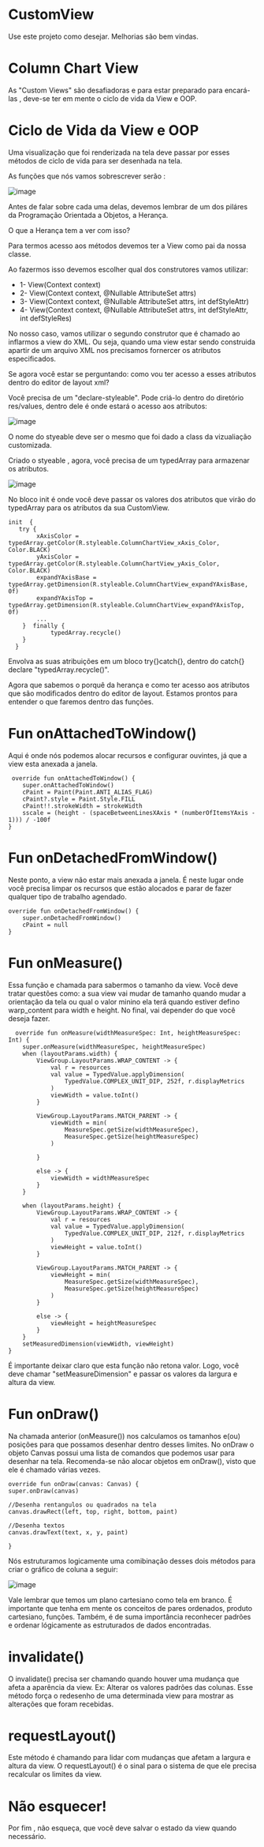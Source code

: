 # CustomView
Use este projeto como desejar.
Melhorias são bem vindas.

# Column Chart View

As "Custom Views" são desafiadoras e para estar preparado para encará-las , deve-se ter em mente o ciclo de vida da View e OOP.

# Ciclo de Vida da View e OOP

Uma visualização que foi renderizada na tela deve passar por esses métodos de ciclo de vida para ser desenhada na tela.

As funções que nós vamos sobrescrever serão :

![image](https://github.com/ramonsatu/CustomView/assets/117767174/f33545f5-4b3e-425d-a791-dee4f54cf6b5)


Antes de falar sobre cada uma delas, devemos lembrar de um dos piláres da Programação Orientada a Objetos, a Herança.

O que a Herança tem a ver com isso?

Para termos acesso aos métodos devemos ter a View como pai da nossa classe. 

Ao fazermos isso devemos escolher qual dos construtores vamos utilizar:

* 1- View(Context context) 
* 2- View(Context context, @Nullable AttributeSet attrs) 
* 3- View(Context context, @Nullable AttributeSet attrs, int defStyleAttr) 
* 4- View(Context context, @Nullable AttributeSet attrs, int defStyleAttr, int defStyleRes)

No nosso caso, vamos utilizar o segundo construtor que é chamado ao inflarmos a view do XML. Ou seja, quando uma view estar sendo  construida apartir de um arquivo XML nos precisamos fornercer os atributos especificados.

Se agora você estar se perguntando: como vou ter acesso a esses atributos dentro do editor de layout xml?

Você precisa de um "declare-styleable". Pode criá-lo dentro do diretório res/values, dentro dele é onde estará o acesso aos atributos:

![image](https://github.com/ramonsatu/CustomView/assets/117767174/5536c13f-ffba-42ed-afcf-37dfe5e21a9a)

O nome do styeable deve ser o mesmo que  foi dado a class da vizualiação customizada.

Criado o styeable , agora, você precisa de um typedArray para armazenar os atributos.

![image](https://github.com/ramonsatu/CustomView/assets/117767174/9e2eb0fa-d1af-447d-8fb8-7aecd1292303)

No bloco init é onde você deve passar os valores dos atributos que virão do typedArray para os atributos da sua CustomView.

    init  {
       try {
            xAxisColor = typedArray.getColor(R.styleable.ColumnChartView_xAxis_Color, Color.BLACK)
            yAxisColor = typedArray.getColor(R.styleable.ColumnChartView_yAxis_Color, Color.BLACK)
            expandYAxisBase = typedArray.getDimension(R.styleable.ColumnChartView_expandYAxisBase, 0f)
            expandYAxisTop = typedArray.getDimension(R.styleable.ColumnChartView_expandYAxisTop, 0f)
            ...
        }  finally {
                typedArray.recycle()
        }
      }

Envolva as suas atribuições em um bloco try{}catch{}, dentro do catch{} declare "typedArray.recycle()".

Agora que sabemos o porquê da herança e como ter acesso aos atributos que são modificados dentro do editor de layout. Estamos prontos para entender o que faremos dentro das funções.

# Fun onAttachedToWindow()

Aqui é onde nós podemos alocar recursos e configurar ouvintes, já que a view esta anexada a  janela.

     override fun onAttachedToWindow() {
        super.onAttachedToWindow()
        cPaint = Paint(Paint.ANTI_ALIAS_FLAG)
        cPaint?.style = Paint.Style.FILL
        cPaint!!.strokeWidth = strokeWidth
        sscale = (height - (spaceBetweenLinesXAxis * (numberOfItemsYAxis - 1))) / -100f
    }

# Fun onDetachedFromWindow()

Neste ponto, a view não estar mais anexada a janela. É neste lugar onde você precisa limpar os recursos que estão alocados e parar de fazer qualquer tipo de trabalho agendado.

    override fun onDetachedFromWindow() {
        super.onDetachedFromWindow()
        cPaint = null
    }

# Fun onMeasure()

Essa função e chamada para sabermos o tamanho da view. Você deve tratar questões  como: a sua view vai mudar de tamanho quando mudar a orientação da tela ou qual o valor minino ela terá quando estiver defino warp_content para width e height. No final, vai depender do que você deseja fazer.

      override fun onMeasure(widthMeasureSpec: Int, heightMeasureSpec: Int) {
        super.onMeasure(widthMeasureSpec, heightMeasureSpec)
        when (layoutParams.width) {
            ViewGroup.LayoutParams.WRAP_CONTENT -> {
                val r = resources
                val value = TypedValue.applyDimension(
                    TypedValue.COMPLEX_UNIT_DIP, 252f, r.displayMetrics
                )
                viewWidth = value.toInt()
            }

            ViewGroup.LayoutParams.MATCH_PARENT -> {
                viewWidth = min(
                    MeasureSpec.getSize(widthMeasureSpec),
                    MeasureSpec.getSize(heightMeasureSpec)
                )

            }

            else -> {
                viewWidth = widthMeasureSpec
            }
        }

        when (layoutParams.height) {
            ViewGroup.LayoutParams.WRAP_CONTENT -> {
                val r = resources
                val value = TypedValue.applyDimension(
                    TypedValue.COMPLEX_UNIT_DIP, 212f, r.displayMetrics
                )
                viewHeight = value.toInt()
            }

            ViewGroup.LayoutParams.MATCH_PARENT -> {
                viewHeight = min(
                    MeasureSpec.getSize(widthMeasureSpec),
                    MeasureSpec.getSize(heightMeasureSpec)
                )
            }

            else -> {
                viewHeight = heightMeasureSpec
            }
        }
        setMeasuredDimension(viewWidth, viewHeight)
    }
É importante deixar claro que esta função não retona valor. Logo, você deve chamar "setMeasureDimension" e passar os valores da largura e altura da view.

# Fun onDraw()

Na chamada anterior (onMeasure()) nos calculamos os tamanhos e(ou) posições para que possamos  desenhar dentro desses limites. No onDraw o objeto Canvas possui uma lista de comandos que podemos usar para desenhar na tela. Recomenda-se não alocar objetos em onDraw(), visto que ele é chamado várias vezes.

    override fun onDraw(canvas: Canvas) {
    super.onDraw(canvas)

    //Desenha rentangulos ou quadrados na tela
    canvas.drawRect(left, top, right, bottom, paint)

    //Desenha textos
    canvas.drawText(text, x, y, paint)

    }

Nós estruturamos logicamente uma comibinação desses dois métodos para criar o gráfico de coluna a seguir:

![image](https://github.com/ramonsatu/CustomView/assets/117767174/c95323ca-4c5a-4414-bb5a-3d79f7bde98e)

Vale lembrar que temos um plano cartesiano como tela em branco. É importante que tenha em mente os conceitos de pares ordenados, produto cartesiano, funções. Também, é de suma importância reconhecer padrões e ordenar lógicamente as estruturados de dados encontradas.

# invalidate()

O invalidate() precisa ser chamando quando houver uma mudança que afeta a aparência da view. Ex: Alterar os valores padrões das colunas. Esse método força o redesenho de uma determinada view para mostrar as alterações que foram recebidas.

# requestLayout()

Este método é chamando para lidar com mudanças que afetam a largura e altura da view. O requestLayout() é o sinal para o sistema de que ele precisa recalcular os limites da view.

# Não esquecer!
Por fim , não esqueça, que você deve salvar o estado da view quando necessário.
